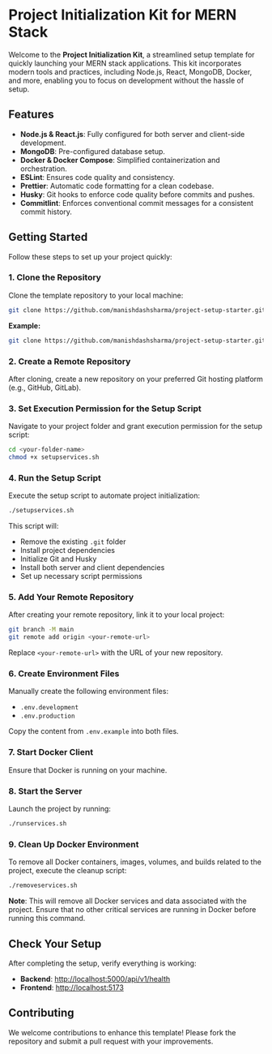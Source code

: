 # Project Initialization Kit for MERN Stack

Welcome to the **Project Initialization Kit**, a streamlined setup template for quickly launching your MERN stack applications. This kit incorporates modern tools and practices, including Node.js, React, MongoDB, Docker, and more, enabling you to focus on development without the hassle of setup.

## Features

- **Node.js & React.js**: Fully configured for both server and client-side development.
- **MongoDB**: Pre-configured database setup.
- **Docker & Docker Compose**: Simplified containerization and orchestration.
- **ESLint**: Ensures code quality and consistency.
- **Prettier**: Automatic code formatting for a clean codebase.
- **Husky**: Git hooks to enforce code quality before commits and pushes.
- **Commitlint**: Enforces conventional commit messages for a consistent commit history.

## Getting Started

Follow these steps to set up your project quickly:

### 1. Clone the Repository

Clone the template repository to your local machine:

```bash
git clone https://github.com/manishdashsharma/project-setup-starter.git <your-folder-name>
```

**Example:**

```bash
git clone https://github.com/manishdashsharma/project-setup-starter.git myapp
```

### 2. Create a Remote Repository

After cloning, create a new repository on your preferred Git hosting platform (e.g., GitHub, GitLab).

### 3. Set Execution Permission for the Setup Script

Navigate to your project folder and grant execution permission for the setup script:

```bash
cd <your-folder-name>
chmod +x setupservices.sh
```

### 4. Run the Setup Script

Execute the setup script to automate project initialization:

```bash
./setupservices.sh
```

This script will:

- Remove the existing `.git` folder
- Install project dependencies
- Initialize Git and Husky
- Install both server and client dependencies
- Set up necessary script permissions

### 5. Add Your Remote Repository

After creating your remote repository, link it to your local project:

```bash
git branch -M main
git remote add origin <your-remote-url>
```

Replace `<your-remote-url>` with the URL of your new repository.

### 6. Create Environment Files

Manually create the following environment files:

- `.env.development`
- `.env.production`

Copy the content from `.env.example` into both files.

### 7. Start Docker Client

Ensure that Docker is running on your machine.

### 8. Start the Server

Launch the project by running:

```bash
./runservices.sh
```

### 9. Clean Up Docker Environment

To remove all Docker containers, images, volumes, and builds related to the project, execute the cleanup script:

```bash
./removeservices.sh
```

**Note**: This will remove all Docker services and data associated with the project. Ensure that no other critical services are running in Docker before running this command.

## Check Your Setup

After completing the setup, verify everything is working:

- **Backend**: [http://localhost:5000/api/v1/health](http://localhost:5000/api/v1/health)
- **Frontend**: [http://localhost:5173](http://localhost:5173)

## Contributing

We welcome contributions to enhance this template! Please fork the repository and submit a pull request with your improvements.